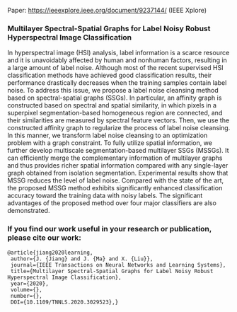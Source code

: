 Paper: https://ieeexplore.ieee.org/document/9237144/ (IEEE Xplore) 

### Multilayer Spectral-Spatial Graphs for Label Noisy Robust Hyperspectral Image Classification

In hyperspectral image (HSI) analysis, label information is a scarce resource and it is unavoidably affected by human and nonhuman factors, resulting in a large amount of label noise. Although most of the recent supervised HSI classification methods have achieved good classification results, their performance drastically decreases when the training samples contain label noise. To address this issue, we propose a label noise cleansing method based on spectral-spatial graphs (SSGs). In particular, an affinity graph is constructed based on spectral and spatial similarity, in which pixels in a superpixel segmentation-based homogeneous region are connected, and their similarities are measured by spectral feature vectors. Then, we use the constructed affinity graph to regularize the process of label noise cleansing. In this manner, we transform label noise cleansing to an optimization problem with a graph constraint. To fully utilize spatial information, we further develop multiscale segmentation-based multilayer SSGs (MSSGs). It can efficiently merge the complementary information of multilayer graphs and thus provides richer spatial information compared with any single-layer graph obtained from isolation segmentation. Experimental results show that MSSG reduces the level of label noise. Compared with the state of the art, the proposed MSSG method exhibits significantly enhanced classification accuracy toward the training data with noisy labels. The significant advantages of the proposed method over four major classifiers are also demonstrated. 

### If you find our work useful in your research or publication, please cite our work:
```
@article{jiang2020learning,
 author={J. {Jiang} and J. {Ma} and X. {Liu}}, 
 journal={IEEE Transactions on Neural Networks and Learning Systems}, 
 title={Multilayer Spectral-Spatial Graphs for Label Noisy Robust Hyperspectral Image Classification}, 
 year={2020}, 
 volume={}, 
 number={}, 
 DOI={10.1109/TNNLS.2020.3029523},}
```
